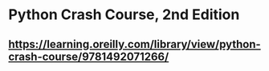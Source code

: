 # Python Crash Course, 2nd Edition
## https://learning.oreilly.com/library/view/python-crash-course/9781492071266/

